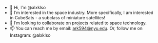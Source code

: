 - 👋 Hi, I’m @alxklso
- 👀 I’m interested in the space industry. More specifically, I am interested in CubeSats - a subclass of miniature satellites!
- 💞️ I’m looking to collaborate on projects related to space technology.
- 📫 You can reach me by email: ark594@nyu.edu. Or, follow me on Instagram: @alxklso
